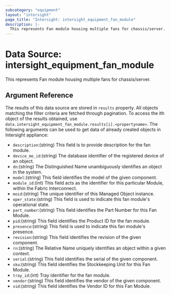 ```yaml
---
subcategory: "equipment"
layout: "intersight"
page_title: "Intersight: intersight_equipment_fan_module"
description: |-
  This represents Fan module housing multiple fans for chassis/server.
---
```


# Data Source: intersight_equipment_fan_module
This represents Fan module housing multiple fans for chassis/server.
## Argument Reference
The results of this data source are stored in `results` property.
All objects matching the filter criteria are fetched through pagination.
To access the ith object of the results obtained, use `data.intersight_equipment_fan_module.results[i].<propertyname>`.
The following arguments can be used to get data of already created objects in Intersight appliance:
* `description`:(string) This field is to provide description for the fan module. 
* `device_mo_id`:(string) The database identifier of the registered device of an object. 
* `dn`:(string) The Distinguished Name unambiguously identifies an object in the system. 
* `model`:(string) This field identifies the model of the given component. 
* `module_id`:(int) This field acts as the identifier for this particular Module, within the Fabric Interconnect. 
* `moid`:(string) The unique identifier of this Managed Object instance. 
* `oper_state`:(string) This field is used to indicate this fan module's operational state. 
* `part_number`:(string) This field identifies the Part Number for this Fan Module. 
* `pid`:(string) This field identifies the Product ID for the fan module. 
* `presence`:(string) This field is used to indicate this fan module's presence. 
* `revision`:(string) This field identifies the revision of the given component. 
* `rn`:(string) The Relative Name uniquely identifies an object within a given context. 
* `serial`:(string) This field identifies the serial of the given component. 
* `sku`:(string) This field identifies the Stockkeeping Unit for this Fan Module. 
* `tray_id`:(int) Tray identifier for the fan module. 
* `vendor`:(string) This field identifies the vendor of the given component. 
* `vid`:(string) This field identifies the Vendor ID for this Fan Module. 
 